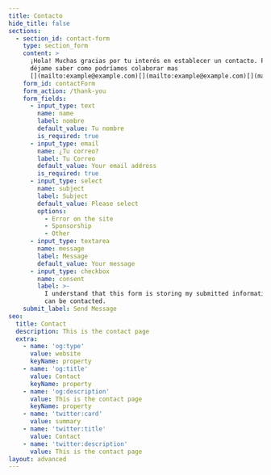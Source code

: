 ```yaml
---
title: Contacto
hide_title: false
sections:
  - section_id: contact-form
    type: section_form
    content: >
      ¡Hola! Muchas gracias por tu interés en establecer un contacto. Por fa
      déjame saber como podríamos colaborar mas
      [](mailto:example@example.com)[](mailto:example@example.com)[](mailto:example@example.com)[](mailto:example@example.com)[](mailto:example@example.com)luismiguel247@hotmail.com 
    form_id: contactForm
    form_action: /thank-you
    form_fields:
      - input_type: text
        name: name
        label: nombre
        default_value: Tu nombre
        is_required: true
      - input_type: email
        name: ¿Tu correo?
        label: Tu Correo
        default_value: Your email address
        is_required: true
      - input_type: select
        name: subject
        label: Subject
        default_value: Please select
        options:
          - Error on the site
          - Sponsorship
          - Other
      - input_type: textarea
        name: message
        label: Message
        default_value: Your message
      - input_type: checkbox
        name: consent
        label: >-
          I understand that this form is storing my submitted information so I
          can be contacted.
    submit_label: Send Message
seo:
  title: Contact
  description: This is the contact page
  extra:
    - name: 'og:type'
      value: website
      keyName: property
    - name: 'og:title'
      value: Contact
      keyName: property
    - name: 'og:description'
      value: This is the contact page
      keyName: property
    - name: 'twitter:card'
      value: summary
    - name: 'twitter:title'
      value: Contact
    - name: 'twitter:description'
      value: This is the contact page
layout: advanced
---
```

